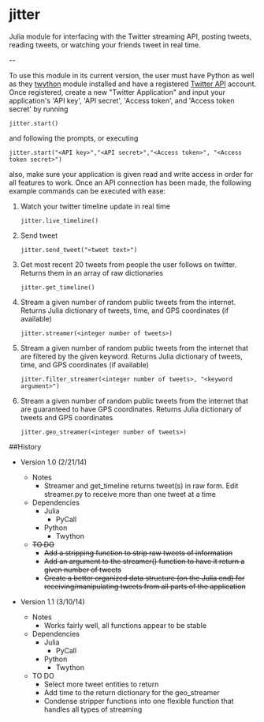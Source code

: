 jitter
======

Julia module for interfacing with the Twitter streaming API, posting tweets, reading tweets, or watching your friends tweet in real time.

--

To use this module in its current version, the user must have Python as well as they [twython](https://github.com/ryanmcgrath/twython) module installed and have a registered [Twitter API](http://dev.twitter.com) account. Once registered, create a new "Twitter Application" and input your application's 'API key', 'API secret', 'Access token', and 'Access token secret' by running

    jitter.start()

and following the prompts, or executing

    jitter.start("<API key>","<API secret>","<Access token>", "<Access token secret>")

also, make sure your application is given read and write access in order for all features to work. Once an API connection has been made, the following example commands can be executed with ease:

1. Watch your twitter timeline update in real time
 
    ```
    jitter.live_timeline()
    ```
    
2. Send tweet

    ```
    jitter.send_tweet("<tweet text>")
    ```
    
3. Get most recent 20 tweets from people the user follows on twitter. Returns them in an array of raw dictionaries

    ```
    jitter.get_timeline()
    ```

4. Stream a given number of random public tweets from the internet. Returns Julia dictionary of tweets, time, and GPS coordinates (if available)

    ```
    jitter.streamer(<integer number of tweets>) 
    ```

5. Stream a given number of random public tweets from the internet that are filtered by the given keyword. Returns Julia dictionary of tweets, time, and GPS coordinates (if available)

    ```
    jitter.filter_streamer(<integer number of tweets>, "<keyword argument>") 
    ```
    
6. Stream a given number of random public tweets from the internet that are guaranteed to have GPS coordinates. Returns Julia dictionary of tweets and GPS coordinates

    ```
    jitter.geo_streamer(<integer number of tweets>) 
    ```


##History
* Version 1.0 (2/21/14)
    * Notes
        * Streamer and get_timeline returns tweet(s) in raw form. Edit streamer.py to receive more than one tweet at a time
    * Dependencies
        * Julia
            * PyCall
        * Python
            * Twython
    * ~~TO DO~~
        * ~~Add a stripping function to strip raw tweets of information~~
        * ~~Add an argument to the streamer() function to have it return a given number of tweets~~
        * ~~Create a better organized data structure (on the Julia end) for receiving/manipulating tweets from all parts of the application~~

* Version 1.1 (3/10/14)
    * Notes
        * Works fairly well, all functions appear to be stable
    * Dependencies
        * Julia
            * PyCall
        * Python
            * Twython
    * TO DO
        * Select more tweet entities to return 
        * Add time to the return dictionary for the geo_streamer
        * Condense stripper functions into one flexible function that handles all types of streaming
